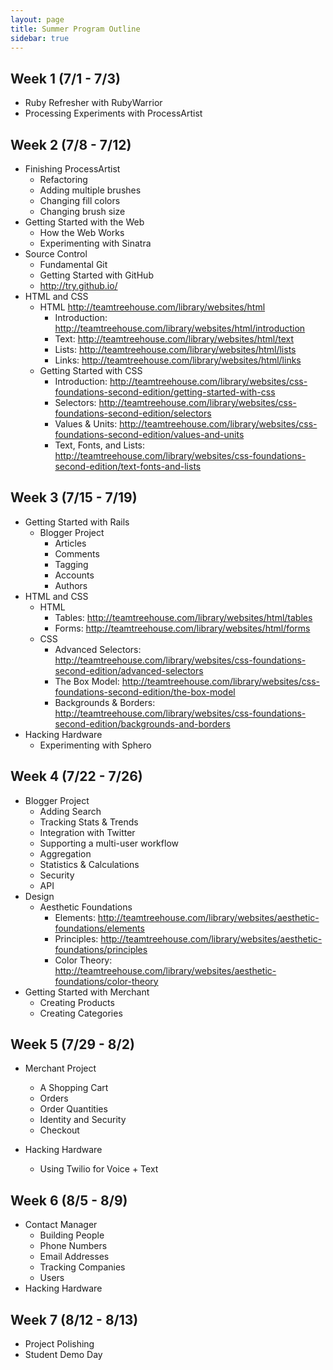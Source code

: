 ```yaml
---
layout: page
title: Summer Program Outline
sidebar: true
---
```


## Week 1 (7/1 - 7/3)

* Ruby Refresher with RubyWarrior
* Processing Experiments with ProcessArtist

## Week 2 (7/8 - 7/12)

* Finishing ProcessArtist
  * Refactoring
  * Adding multiple brushes
  * Changing fill colors
  * Changing brush size
* Getting Started with the Web
  * How the Web Works
  * Experimenting with Sinatra
* Source Control
  * Fundamental Git
  * Getting Started with GitHub
  * http://try.github.io/
* HTML and CSS
  * HTML http://teamtreehouse.com/library/websites/html
    * Introduction: http://teamtreehouse.com/library/websites/html/introduction
    * Text: http://teamtreehouse.com/library/websites/html/text
    * Lists: http://teamtreehouse.com/library/websites/html/lists
    * Links: http://teamtreehouse.com/library/websites/html/links
  * Getting Started with CSS
    * Introduction: http://teamtreehouse.com/library/websites/css-foundations-second-edition/getting-started-with-css
    * Selectors: http://teamtreehouse.com/library/websites/css-foundations-second-edition/selectors
    * Values & Units: http://teamtreehouse.com/library/websites/css-foundations-second-edition/values-and-units
    * Text, Fonts, and Lists: http://teamtreehouse.com/library/websites/css-foundations-second-edition/text-fonts-and-lists

## Week 3 (7/15 - 7/19)

* Getting Started with Rails
  * Blogger Project
    * Articles
    * Comments
    * Tagging
    * Accounts
    * Authors
* HTML and CSS
  * HTML
    * Tables: http://teamtreehouse.com/library/websites/html/tables
    * Forms: http://teamtreehouse.com/library/websites/html/forms
  * CSS
    * Advanced Selectors: http://teamtreehouse.com/library/websites/css-foundations-second-edition/advanced-selectors
    * The Box Model: http://teamtreehouse.com/library/websites/css-foundations-second-edition/the-box-model
    * Backgrounds & Borders: http://teamtreehouse.com/library/websites/css-foundations-second-edition/backgrounds-and-borders
* Hacking Hardware
  * Experimenting with Sphero

## Week 4 (7/22 - 7/26)

* Blogger Project
  * Adding Search
  * Tracking Stats & Trends
  * Integration with Twitter
  * Supporting a multi-user workflow
  * Aggregation
  * Statistics & Calculations
  * Security
  * API
* Design
  * Aesthetic Foundations
    * Elements: http://teamtreehouse.com/library/websites/aesthetic-foundations/elements
    * Principles: http://teamtreehouse.com/library/websites/aesthetic-foundations/principles
    * Color Theory: http://teamtreehouse.com/library/websites/aesthetic-foundations/color-theory
* Getting Started with Merchant
  * Creating Products
  * Creating Categories

## Week 5 (7/29 - 8/2)

* Merchant Project
  * A Shopping Cart
  * Orders
  * Order Quantities
  * Identity and Security
  * Checkout

* Hacking Hardware
  * Using Twilio for Voice + Text

## Week 6 (8/5 - 8/9)

* Contact Manager
  * Building People
  * Phone Numbers
  * Email Addresses
  * Tracking Companies
  * Users
* Hacking Hardware

## Week 7 (8/12 - 8/13)

* Project Polishing
* Student Demo Day